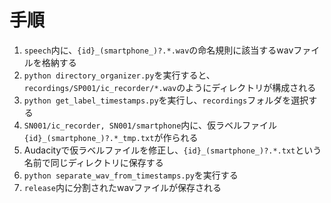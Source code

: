 # 手順
1. `speech`内に、`{id}_(smartphone_)?.*.wav`の命名規則に該当するwavファイルを格納する
2. `python directory_organizer.py`を実行すると、`recordings/SP001/ic_recorder/*.wav`のようにディレクトリが構成される
3. `python get_label_timestamps.py`を実行し、`recordings`フォルダを選択する
4. `SN001/ic_recorder, SN001/smartphone`内に、仮ラベルファイル`{id}_(smartphone_)?.*_tmp.txt`が作られる
5. Audacityで仮ラベルファイルを修正し、`{id}_(smartphone_)?.*.txt`という名前で同じディレクトリに保存する
6. `python separate_wav_from_timestamps.py`を実行する
7. `release`内に分割されたwavファイルが保存される
